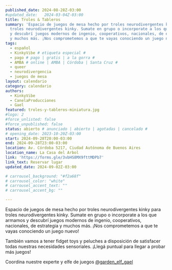 ```yaml
---
published_date: 2024-08-28Z-03:00
#updated_date:   2024-03-04Z-03:00
title: Troles & Tableros
summary: 'Espacio de juegos de mesa hecho por troles neurodivergentes kinky para
  troles neurodivergentes kinky. Sumate en grupo o incorporate a los que armamos
  y descubrí juegos modernos de ingenio, cooperativos, nacionales, de estrategia
  y muchos más. ¡Nos comprometemos a que te vayas conociendo un juego nuevo!'
tags:
  - español
  - KinkyVibe # etiqueta especial #
  - pago # pago | gratis | a la gorra #
  - AMBA # online | AMBA | Córdoba | Santa Cruz #
  - queer
  - neurodivergencia
  - juegos de mesa
layout: calendario
category: calendario
authors:
  - KinkyVibe
  - CanelaProducciones
  - Gael
featured: troles-y-tableros-miniatura.jpg
#logo: 2
#force_unlisted: false
#force_unpublished: false
status: abierto # anunciado | abierto | agotadas | cancelado #
# opening_date: 2023-10-20Z-03:00
start: 2024-09-28T20:00-03:00
end: 2024-09-28T23:00-03:00
location: Av. Córdoba 5217, Ciudad Autónoma de Buenos Aires
location_name: La Casa del Arbol
link: 'https://forms.gle/3vbHS8MX9fttMDPb7'
link_text: Reservar lugar
updated_date: 2024-09-02Z-03:00

# carrousel_background: "#f2a68f"
# carrousel_color: "white"
# carrousel_accent_text: ""
# carrousel_accent_bg: ""

---
```

Espacio de juegos de mesa hecho por troles neurodivergentes kinky para troles neurodivergentes kinky. Sumate en grupo o incorporate a los que armamos y descubrí juegos modernos de ingenio, cooperativos, nacionales, de estrategia y muchos más. ¡Nos comprometemos a que te vayas conociendo un juego nuevo!

También vamos a tener fidget toys y peluches a disposición de satisfacer todas nuestras necesidades sensoriales. ¡Llegá puntual para llegar a probar más juegos!

Coordina nuestre experte y elfe de juegos [\@garden_elf_gael](https://instagram.com/garden_elf_gael)